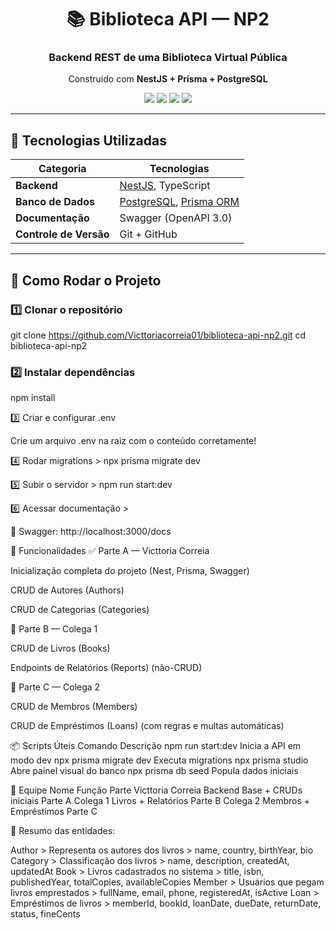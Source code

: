 <div align="center">

# 📚 Biblioteca API — NP2  
### Backend REST de uma Biblioteca Virtual Pública  
Construído com **NestJS + Prisma + PostgreSQL**

<img src="https://img.shields.io/badge/NestJS-v11-red?style=for-the-badge" />
<img src="https://img.shields.io/badge/Prisma-v6-blue?style=for-the-badge" />
<img src="https://img.shields.io/badge/PostgreSQL-16+-blue?style=for-the-badge" />
<img src="https://img.shields.io/badge/Status-Em%20Desenvolvimento-success?style=for-the-badge" />

</div>

---

## 🧰 Tecnologias Utilizadas

| Categoria | Tecnologias |
|------------|--------------|
| **Backend** | [NestJS](https://nestjs.com/), TypeScript |
| **Banco de Dados** | [PostgreSQL](https://www.postgresql.org/), [Prisma ORM](https://www.prisma.io/) |
| **Documentação** | Swagger (OpenAPI 3.0) |
| **Controle de Versão** | Git + GitHub |

---

## 🚀 Como Rodar o Projeto

### 1️⃣ Clonar o repositório

git clone https://github.com/Victtoriacorreia01/biblioteca-api-np2.git
cd biblioteca-api-np2

### 2️⃣ Instalar dependências
npm install

3️⃣ Criar e configurar .env

Crie um arquivo .env na raiz com o conteúdo corretamente!

4️⃣ Rodar migrations >
npx prisma migrate dev

5️⃣ Subir o servidor >
npm run start:dev

6️⃣ Acessar documentação >

📘 Swagger: http://localhost:3000/docs

🧩 Funcionalidades
✅ Parte A — Victtoria Correia

Inicialização completa do projeto (Nest, Prisma, Swagger)

CRUD de Autores (Authors)

CRUD de Categorias (Categories)

🧠 Parte B — Colega 1

CRUD de Livros (Books)

Endpoints de Relatórios (Reports) (não-CRUD)

👤 Parte C — Colega 2

CRUD de Membros (Members)

CRUD de Empréstimos (Loans) (com regras e multas automáticas)


📦 Scripts Úteis
Comando	Descrição
npm run start:dev	Inicia a API em modo dev
npx prisma migrate dev	Executa migrations
npx prisma studio	Abre painel visual do banco
npx prisma db seed	Popula dados iniciais


👥 Equipe
Nome	Função	Parte
Victtoria Correia	Backend Base + CRUDs iniciais	Parte A
Colega 1	Livros + Relatórios	Parte B
Colega 2	Membros + Empréstimos	Parte C


🧱 Resumo das entidades:


Author >	Representa os autores dos livros >	name, country, birthYear, bio
Category > 	Classificação dos livros >	name, description, createdAt, updatedAt
Book	> Livros cadastrados no sistema >	title, isbn, publishedYear, totalCopies, availableCopies
Member > Usuários que pegam livros emprestados >	fullName, email, phone, registeredAt, isActive
Loan >	Empréstimos de livros >	memberId, bookId, loanDate, dueDate, returnDate, status, fineCents
